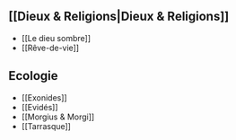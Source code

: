 
## [[Dieux & Religions|Dieux & Religions]]
* [[Le dieu sombre]]
* [[Rêve-de-vie]]

## Ecologie
* [[Exonides]]
* [[Evidés]]
* [[Morgius & Morgi]]
* [[Tarrasque]]
